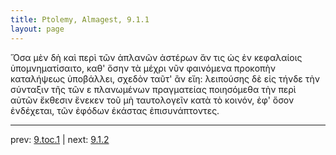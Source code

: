 ```yaml
---
title: Ptolemy, Almagest, 9.1.1
layout: page
---
```


Ὅσα μὲν δὴ καὶ περὶ τῶν ἀπλανῶν ἀστέρων ἄν τις ὡς ἐν κεφαλαίοις ὑπομνηματίσαιτο, καθ' ὅσην τὰ μέχρι νῦν φαινόμενα προκοπὴν καταλήψεως ὑποβάλλει, σχεδὸν ταῦτ' ἂν εἴη: λειπούσης δὲ εἰς τήνδε τὴν σύνταξιν τῆς τῶν ε πλανωμένων πραγματείας ποιησόμεθα τὴν περὶ αὐτῶν ἔκθεσιν ἕνεκεν τοῦ μὴ ταυτολογεῖν κατὰ τὸ κοινόν, ἐφ' ὅσον ἐνδέχεται, τῶν ἐφόδων ἑκάστας ἐπισυνάπτοντες. 

---

prev: [9.toc.1](../9.toc.1/) | next: [9.1.2](../9.1.2/)


